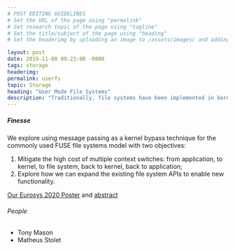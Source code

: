 ```yaml
---
# POST EDITING GUIDELINES
# Set the URL of the page using "permalink"
# Set research topic of the page using "tagline"
# Set the title/subject of the page using "heading"
# Set the headerimg by uploading an image to /assets/images/ and adding the URL to "headerimg"

layout: post
date: 2019-11-08 09:23:00 -0800
tags: storage
headerimg:
permalink: userfs
topic: Storage
heading: "User Mode File Systems"
description: "Traditionally, file systems have been implemented in kernel mode for efficiency and security, albeit at substantially higher development complexity.  User mode file systems have existed for decades and suffer from lower efficiency. Why?  How can we improve them?"
---
```

<!-- Project Overview section -->
<div class="container-fluid bg-gray my-5 py-5">
    <div class="container pt-4">
        <h5>Finesse</h5>
        <P>We explore using message passing as a kernel bypass technique for the commonly used FUSE file systems model with two objectives:</P>
        <ol>
            <li>Mitigate the high cost of multiple context switches: from application, to kernel, to file system, back to kernel, back to application;</li>
            <li>Explore how we can expand the existing file system APIs to enable new functionality.</li>
        </ol>
        <P><a href="https://github.com/fsgeek/finesse/blob/primary/poster/finesse-eurosys2020.pdf">Our Eurosys 2020 Poster</a> and <a href="https://github.com/fsgeek/finesse/blob/primary/poster/finesse_poster.pdf">abstract</a></P>
    </div>
</div>
<div class="container">
    <h6>People</h6>
        <ul>
	<li>Tony Mason</li>
	<li>Matheus Stolet</li>
        </ul>
</div>
